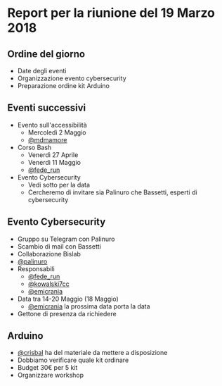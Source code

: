 # Report per la riunione del 19 Marzo 2018

## Ordine del giorno

- Date degli eventi
- Organizzazione evento cybersecurity
- Preparazione ordine kit Arduino

## Eventi successivi

- Evento sull'accessibilità
  - Mercoledì 2 Maggio
  - [@mdmamore](https://t.me/mdmamore)
- Corso Bash
  - Venerdì 27 Aprile
  - Venerdì 11 Maggio
  - [@fede_run](https://t.me/fede_run)
- Evento Cybersecurity
  - Vedi sotto per la data
  - Cercheremo di invitare sia Palinuro che Bassetti, esperti di cybersecurity

## Evento Cybersecurity

- Gruppo su Telegram con Palinuro
- Scambio di mail con Bassetti
- Collaborazione Bislab
- [@palinuro](https://t.me/palinuro)
- Responsabili
  - [@fede_run](https://t.me/fede_run)
  - [@kowalski7cc](https://t.me/kowalski7cc)
  - [@emicrania](https://t.me/emicrania)
- Data tra 14-20 Maggio (18 Maggio)
  - [@emicrania](https://t.me/emicrania) la prossima data porta la data
- Gettone di presenza da richiedere

## Arduino

- [@crisbal](https://t.me/crisbal) ha del materiale da mettere a disposizione
- Dobbiamo verificare quale kit ordinare
- Budget 30€ per 5 kit
- Organizzare workshop
